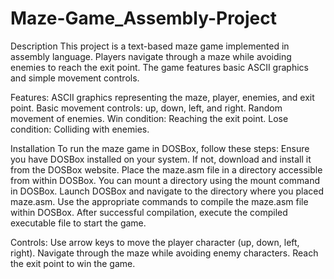 # Maze-Game_Assembly-Project
Description
This project is a text-based maze game implemented in assembly language. Players navigate through a maze while avoiding enemies to reach the exit point. The game features basic ASCII graphics and simple movement controls.

Features:
ASCII graphics representing the maze, player, enemies, and exit point.
Basic movement controls: up, down, left, and right.
Random movement of enemies.
Win condition: Reaching the exit point.
Lose condition: Colliding with enemies.

Installation
To run the maze game in DOSBox, follow these steps:
Ensure you have DOSBox installed on your system. If not, download and install it from the DOSBox website.
Place the maze.asm file in a directory accessible from within DOSBox. 
You can mount a directory using the mount command in DOSBox.
Launch DOSBox and navigate to the directory where you placed maze.asm.
Use the appropriate commands to compile the maze.asm file within DOSBox. 
After successful compilation, execute the compiled executable file to start the game.

Controls:
Use arrow keys to move the player character (up, down, left, right).
Navigate through the maze while avoiding enemy characters.
Reach the exit point to win the game.
